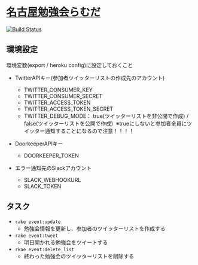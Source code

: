 [名古屋勉強会らむだ](https://nagoya-benkyokai.com/)
=======================================================
[![Build Status](https://travis-ci.org/shule517/nagoya-benkyokai.svg?branch=master)](https://travis-ci.org/shule517/nagoya-benkyokai)

## 環境設定
環境変数(export / heroku config)に設定しておくこと
- TwitterAPIキー(参加者ツイッターリストの作成先のアカウント)
  - TWITTER_CONSUMER_KEY
  - TWITTER_CONSUMER_SECRET
  - TWITTER_ACCESS_TOKEN
  - TWITTER_ACCESS_TOKEN_SECRET
  - TWITTER_DEBUG_MODE： true(ツイッターリストを非公開で作成) / false(ツイッターリストを公開で作成)
  ※trueにしないと参加者全員にツイッター通知することになるので注意！！！！

- DoorkeeperAPIキー
  - DOORKEEPER_TOKEN

- エラー通知先のSlackアカウント
  - SLACK_WEBHOOKURL
  - SLACK_TOKEN

## タスク
- `rake event:update`
  - 勉強会情報を更新し、参加者のツイッターリストを作成する
- `rake event:tweet`
  - 明日開かれる勉強会をツイートする
- `rkae event:delete_list`
  - 終わった勉強会のツイッターリストを削除する
